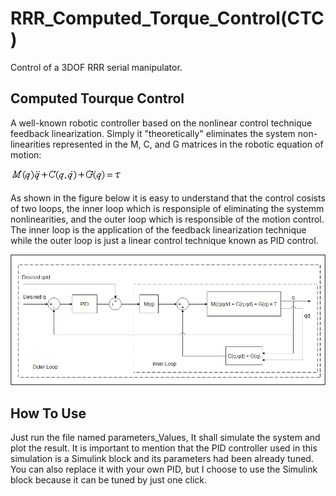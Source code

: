# RRR_Computed_Torque_Control(CTC)
Control of a 3DOF RRR serial manipulator.
## Computed Tourque Control 
A well-known robotic controller based on the nonlinear control technique feedback linearization. Simply it "theoretically" eliminates the system non-linearities represented in the M, C, and G matrices in the robotic equation of motion:

![robotic eqn. of motion](https://github.com/engmohamed374/RRR_Computed_Torque_Control-CTC-/blob/main/eqn.gif "robotic eqn. of motion")

As shown in the figure below it is easy to understand that the control cosists of two loops, the inner loop which is responsiple of eliminating the systemm nonlinearities, and the outer loop which is responsible of the motion control. The inner loop is the application of the feedback linearization technique while the outer loop is just a linear control technique known as PID control.

![CTC](https://github.com/engmohamed374/RRR_Computed_Torque_Control-CTC-/blob/main/CTC.png "CTC")

## How To Use
Just run the file named parameters_Values, It shall simulate the system and plot the result. It is important to mention that the PID controller used in this simulation is a Simulink block and its parameters had been already tuned. You can also replace it with your own PID, but I choose to use the Simulink block because it can be tuned by just one click.